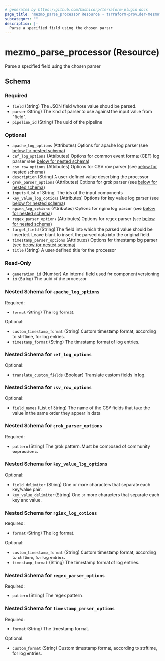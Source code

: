 ```yaml
---
# generated by https://github.com/hashicorp/terraform-plugin-docs
page_title: "mezmo_parse_processor Resource - terraform-provider-mezmo"
subcategory: ""
description: |-
  Parse a specified field using the chosen parser
---
```


# mezmo_parse_processor (Resource)

Parse a specified field using the chosen parser



<!-- schema generated by tfplugindocs -->
## Schema

### Required

- `field` (String) The JSON field whose value should be parsed.
- `parser` (String) The kind of parser to use against the input value from "field".
- `pipeline_id` (String) The uuid of the pipeline

### Optional

- `apache_log_options` (Attributes) Options for apache log parser (see [below for nested schema](#nestedatt--apache_log_options))
- `cef_log_options` (Attributes) Options for common event format (CEF) log parser (see [below for nested schema](#nestedatt--cef_log_options))
- `csv_row_options` (Attributes) Options for CSV row parser (see [below for nested schema](#nestedatt--csv_row_options))
- `description` (String) A user-defined value describing the processor
- `grok_parser_options` (Attributes) Options for grok parser (see [below for nested schema](#nestedatt--grok_parser_options))
- `inputs` (List of String) The ids of the input components
- `key_value_log_options` (Attributes) Options for key value log parser (see [below for nested schema](#nestedatt--key_value_log_options))
- `nginx_log_options` (Attributes) Options for nginx log parser (see [below for nested schema](#nestedatt--nginx_log_options))
- `regex_parser_options` (Attributes) Options for regex parser (see [below for nested schema](#nestedatt--regex_parser_options))
- `target_field` (String) The field into which the parsed value should be inserted. Leave blank to insert the parsed data into the original field.
- `timestamp_parser_options` (Attributes) Options for timestamp log parser (see [below for nested schema](#nestedatt--timestamp_parser_options))
- `title` (String) A user-defined title for the processor

### Read-Only

- `generation_id` (Number) An internal field used for component versioning
- `id` (String) The uuid of the processor

<a id="nestedatt--apache_log_options"></a>
### Nested Schema for `apache_log_options`

Required:

- `format` (String) The log format.

Optional:

- `custom_timestamp_format` (String) Custom timestamp format, according to strftime, for log entries.
- `timestamp_format` (String) The timestamp format of log entries.


<a id="nestedatt--cef_log_options"></a>
### Nested Schema for `cef_log_options`

Optional:

- `translate_custom_fields` (Boolean) Translate custom fields in log.


<a id="nestedatt--csv_row_options"></a>
### Nested Schema for `csv_row_options`

Optional:

- `field_names` (List of String) The name of the CSV fields that take the value in the same order they appear in data


<a id="nestedatt--grok_parser_options"></a>
### Nested Schema for `grok_parser_options`

Required:

- `pattern` (String) The grok pattern. Must be composed of community expressions.


<a id="nestedatt--key_value_log_options"></a>
### Nested Schema for `key_value_log_options`

Optional:

- `field_delimiter` (String) One or more characters that separate each key/value pair.
- `key_value_delimiter` (String) One or more characters that separate each key and value.


<a id="nestedatt--nginx_log_options"></a>
### Nested Schema for `nginx_log_options`

Required:

- `format` (String) The log format.

Optional:

- `custom_timestamp_format` (String) Custom timestamp format, according to strftime, for log entries.
- `timestamp_format` (String) The timestamp format of log entries.


<a id="nestedatt--regex_parser_options"></a>
### Nested Schema for `regex_parser_options`

Required:

- `pattern` (String) The regex pattern.


<a id="nestedatt--timestamp_parser_options"></a>
### Nested Schema for `timestamp_parser_options`

Required:

- `format` (String) The timestamp format.

Optional:

- `custom_format` (String) Custom timestamp format, according to strftime, for log entries.
